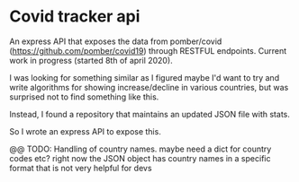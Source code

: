 # Covid tracker api

An express API that exposes the data from pomber/covid (https://github.com/pomber/covid19) through RESTFUL endpoints. Current work in progress (started 8th of april 2020).

I was looking for something similar as I figured maybe I'd want to try and write algorithms for showing increase/decline in various countries, but was surprised not to find something like this.

Instead, I found a repository that maintains an updated JSON file with stats.

So I wrote an express API to expose this.

@@ TODO:
Handling of country names. maybe need a dict for country codes etc? right now the JSON object has country names in a specific format that is not very helpful for devs
